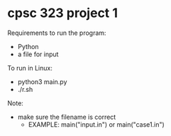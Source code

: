 # cpsc 323 project 1
 
Requirements to run the program:
- Python
- a file for input

To run in Linux: 
- python3 main.py
- ./r.sh

Note:
- make sure the filename is correct
  - EXAMPLE: main("input.in") or main("case1.in")
